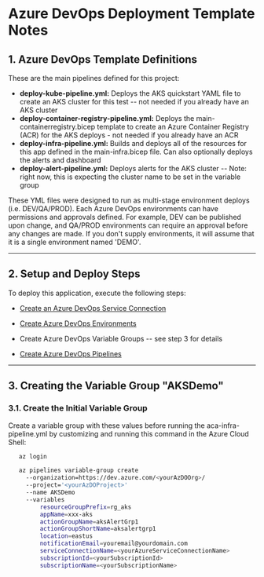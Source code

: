 # Azure DevOps Deployment Template Notes

## 1. Azure DevOps Template Definitions

These are the main pipelines defined for this project:

- **deploy-kube-pipeline.yml:** Deploys the AKS quickstart YAML file to create an AKS cluster for this test -- not needed if you already have an AKS cluster
- **deploy-container-registry-pipeline.yml:** Deploys the main-containerregistry.bicep template to create an Azure Container Registry (ACR) for the AKS deploys - not needed if you already have an ACR
- **deploy-infra-pipeline.yml:** Builds and deploys all of the resources for this app defined in the main-infra.bicep file. Can also optionally deploys the alerts and dashboard
- **deploy-alert-pipeline.yml:** Deploys alerts for the AKS cluster -- Note: right now, this is expecting the cluster name to be set in the variable group

These YML files were designed to run as multi-stage environment deploys (i.e. DEV/QA/PROD). Each Azure DevOps environments can have permissions and approvals defined. For example, DEV can be published upon change, and QA/PROD environments can require an approval before any changes are made. If you don't supply environments, it will assume that it is a single environment named 'DEMO'.

---

## 2. Setup and Deploy Steps

To deploy this application, execute the following steps:

- [Create an Azure DevOps Service Connection](https://docs.luppes.com/CreateServiceConnections/)

- [Create Azure DevOps Environments](https://docs.luppes.com/CreateDevOpsEnvironments/)

- Create Azure DevOps Variable Groups -- see step 3 for details

- [Create Azure DevOps Pipelines](https://docs.luppes.com/CreateNewPipeline/)

<!-- - Run the aca-infra-pipeline.yml pipeline to deploy the base Azure Resources to an Azure subscription.

- Create a Docker Service Connection in the Project Settings

- Add the Docker Service Connection and ACR User/Password to the Variable Group

- Run the aca-deploy-apps-pipeline.yml pipeline to build and deploy the applications to the ACA. -->

---


## 3. Creating the Variable Group "AKSDemo"

### 3.1. Create the Initial Variable Group

Create a variable group with these values before running the aca-infra-pipeline.yml by customizing and running this command in the Azure Cloud Shell:

``` bash
   az login

   az pipelines variable-group create 
     --organization=https://dev.azure.com/<yourAzDOOrg>/ 
     --project='<yourAzDOProject>' 
     --name AKSDemo 
     --variables 
         resourceGroupPrefix=rg_aks
         appName=xxx-aks
         actionGroupName=aksAlertGrp1
         actionGroupShortName=aksalertgrp1
         location=eastus
         notificationEmail=youremail@yourdomain.com
         serviceConnectionName=<yourAzureServiceConnectionName>
         subscriptionId=<yourSubscriptionId>
         subscriptionName=<yourSubscriptionName>
```

<!-- ### 3.2. Create Docker Service Connection

AFTER creating the Azure Container Registry, go into the Project Settings and create a Docker Service Connection that will allow pipelines to connect to the Container Registry.

![Create Docker Service Connection](DockerServiceConnection.png)
 
### 3.3. Update the Variable Group

After creating the Docker Service Connection, add these four variables in the variable group.  

Find the acrAdminUserName and acrAdminPassword by navigating to the Container Registry in the portal, going to the Access keys tab, and (if the Admin User option is enabled) the password should be visible on that page.

Make these entries in the Variable Group:

``` bash
  dockerRegistryConnectionName=<nameOfTheDockerServiceConnection>
  acrName=<containerRegistryName>
  acrAdminUserName=<fromContainerRegistryPage>
  acrAdminPassword=<fromContainerRegistryPage>
```
-->